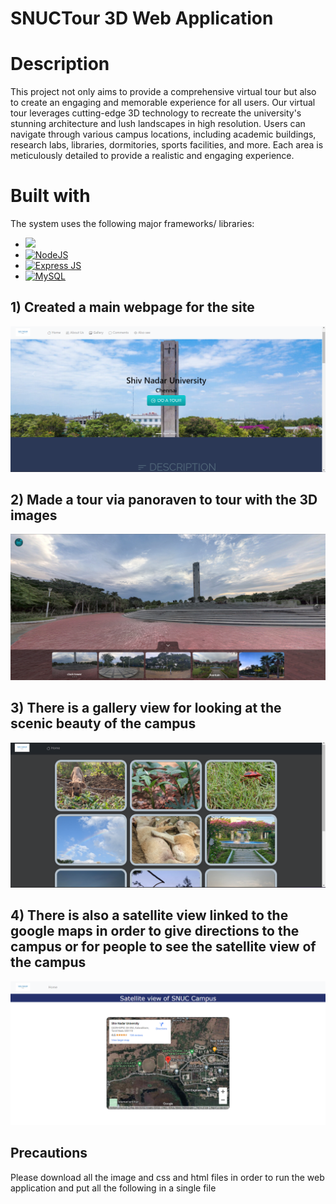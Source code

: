 # SNUCTour 3D Web Application

# Description
This project not only aims to provide a comprehensive virtual tour but also to create an engaging and memorable experience for all users. Our virtual tour leverages cutting-edge 3D technology to recreate the university's stunning architecture and lush landscapes in high resolution. Users can navigate through various campus locations, including academic buildings, research labs, libraries, dormitories, sports facilities, and more. Each area is meticulously detailed to provide a realistic and engaging experience.
# Built with
The system uses the following major frameworks/ libraries:
<ul dir="auto">
 <li>
  <a href="https://getbootstrap.com" rel="nofollow"><img src="https://img.shields.io/badge/Bootstrap-563D7C?style=for-the-badge&logo=bootstrap&logoColor=white"></a>
 </li>
 
  <li>
   <a href="https://nodejs.org/en" rel="nofollow">
    <img src="https://img.shields.io/badge/Node%20js-339933?style=for-the-badge&logo=nodedotjs&logoColor=white" alt="NodeJS">
   </a>
  </li>
 <li>
  <a href="https://expressjs.com/" rel="nofollow">
   <img src="https://img.shields.io/badge/Express%20js-000000?style=for-the-badge&logo=express&logoColor=white" alt="Express JS">
  </a>
 </li>
 <li>
  <a href="https://www.mysql.com/" rel="nofollow">
   <img src="https://img.shields.io/badge/MySQL-005C84?style=for-the-badge&logo=mysql&logoColor=white" alt="MySQL">
  </a>
 </li>
 </ul>
 
## 1) Created a main webpage for the site
![](Project_img/mainsite.png)
## 2) Made a tour via panoraven to tour with the 3D images
![](Project_img/Toursite.png)
## 3) There is a gallery view for looking at the scenic beauty of the campus
![](Project_img/Gallery_site.png)
## 4) There is also a satellite view linked to the google maps in order to give directions to the campus or for people to see the satellite view of the campus
![](Project_img/S_viewsite.png)
## Precautions

Please download all the image and css and html files in order to run the web application and put all the following in a single file
